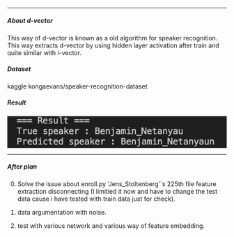 

---
##### About d-vector 
This way of d-vector is known as a old algorithm for speaker recognition.      
This way extracts d-vector by using hidden layer activation after train and quite similar with i-vector.     

##### Dataset
kaggle kongaevans/speaker-recognition-dataset

##### Result 
<img src="/data/result.png" style="margin-left: auto; margin-right: auto; display: block;" title="제목" alt=""/>    

---
##### After plan

0. Solve the issue about enroll.py 'Jens_Stoltenberg'`s 225th file feature extraction disconnecting (I limitied it now and have to change the test data cause i have tested with train data just for check).

1. data argumentation with noise.
2. test with various network and various way of feature embedding.